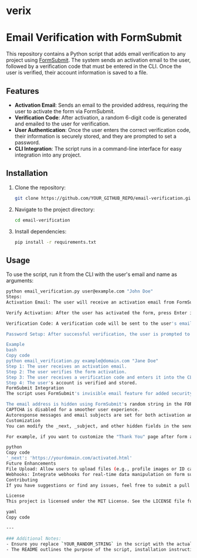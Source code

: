 # verix
# Email Verification with FormSubmit

This repository contains a Python script that adds email verification to any project using [FormSubmit](https://formsubmit.co). The system sends an activation email to the user, followed by a verification code that must be entered in the CLI. Once the user is verified, their account information is saved to a file.

## Features

- **Activation Email**: Sends an email to the provided address, requiring the user to activate the form via FormSubmit.
- **Verification Code**: After activation, a random 6-digit code is generated and emailed to the user for verification.
- **User Authentication**: Once the user enters the correct verification code, their information is securely stored, and they are prompted to set a password.
- **CLI Integration**: The script runs in a command-line interface for easy integration into any project.

## Installation

1. Clone the repository:
    ```bash
    git clone https://github.com/YOUR_GITHUB_REPO/email-verification.git
    ```
   
2. Navigate to the project directory:
    ```bash
    cd email-verification
    ```

3. Install dependencies:
    ```bash
    pip install -r requirements.txt
    ```

## Usage

To use the script, run it from the CLI with the user's email and name as arguments:

```bash
python email_verification.py user@example.com "John Doe"
Steps:
Activation Email: The user will receive an activation email from FormSubmit. They must click the activation link in their inbox to enable the form.

Verify Activation: After the user has activated the form, press Enter in the CLI to continue.

Verification Code: A verification code will be sent to the user's email. The user must enter the code in the CLI.

Password Setup: After successful verification, the user is prompted to set a password, which will be securely stored.

Example
bash
Copy code
python email_verification.py example@domain.com "Jane Doe"
Step 1: The user receives an activation email.
Step 2: The user verifies the form activation.
Step 3: The user receives a verification code and enters it into the CLI.
Step 4: The user's account is verified and stored.
FormSubmit Integration
The script uses FormSubmit's invisible email feature for added security, as well as their POST submission API to send emails. To ensure compliance with FormSubmit rules:

The email address is hidden using FormSubmit's random string in the FORM_ACTIVATION_URL and FORM_VERIFY_URL.
CAPTCHA is disabled for a smoother user experience.
Autoresponse messages and email subjects are set for both activation and verification emails.
Customization
You can modify the _next, _subject, and other hidden fields in the send_activation_email() and send_verification_email() functions to match your project needs.

For example, if you want to customize the "Thank You" page after form activation, change the _next field:

python
Copy code
'_next': 'https://yourdomain.com/activated.html'
Future Enhancements
File Upload: Allow users to upload files (e.g., profile images or ID cards) as part of their verification.
Webhooks: Integrate webhooks for real-time data manipulation on form submissions.
Contributing
If you have suggestions or find any issues, feel free to submit a pull request or open an issue.

License
This project is licensed under the MIT License. See the LICENSE file for details.

yaml
Copy code

---

### Additional Notes:
- Ensure you replace `YOUR_RANDOM_STRING` in the script with the actual random string provided by FormSubmit when you activate your form.
- The README outlines the purpose of the script, installation instructions, and usage examples, making it easy for others to integrate this functionality into their projects.
